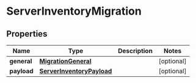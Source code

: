 

# ServerInventoryMigration


## Properties

Name | Type | Description | Notes
------------ | ------------- | ------------- | -------------
**general** | [**MigrationGeneral**](MigrationGeneral.md) |  |  [optional]
**payload** | [**ServerInventoryPayload**](ServerInventoryPayload.md) |  |  [optional]



